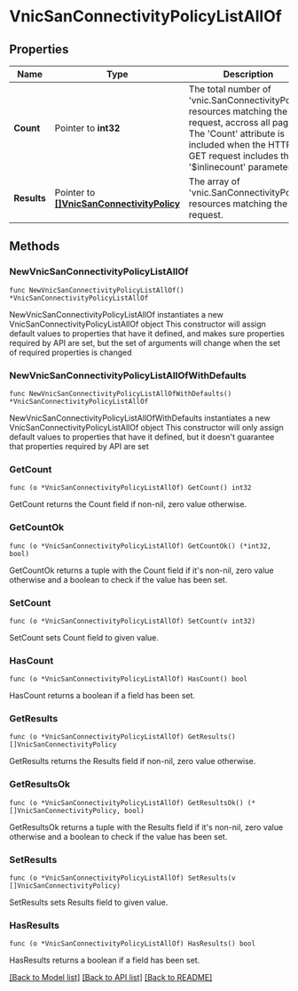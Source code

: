 # VnicSanConnectivityPolicyListAllOf

## Properties

Name | Type | Description | Notes
------------ | ------------- | ------------- | -------------
**Count** | Pointer to **int32** | The total number of &#39;vnic.SanConnectivityPolicy&#39; resources matching the request, accross all pages. The &#39;Count&#39; attribute is included when the HTTP GET request includes the &#39;$inlinecount&#39; parameter. | [optional] 
**Results** | Pointer to [**[]VnicSanConnectivityPolicy**](vnic.SanConnectivityPolicy.md) | The array of &#39;vnic.SanConnectivityPolicy&#39; resources matching the request. | [optional] 

## Methods

### NewVnicSanConnectivityPolicyListAllOf

`func NewVnicSanConnectivityPolicyListAllOf() *VnicSanConnectivityPolicyListAllOf`

NewVnicSanConnectivityPolicyListAllOf instantiates a new VnicSanConnectivityPolicyListAllOf object
This constructor will assign default values to properties that have it defined,
and makes sure properties required by API are set, but the set of arguments
will change when the set of required properties is changed

### NewVnicSanConnectivityPolicyListAllOfWithDefaults

`func NewVnicSanConnectivityPolicyListAllOfWithDefaults() *VnicSanConnectivityPolicyListAllOf`

NewVnicSanConnectivityPolicyListAllOfWithDefaults instantiates a new VnicSanConnectivityPolicyListAllOf object
This constructor will only assign default values to properties that have it defined,
but it doesn't guarantee that properties required by API are set

### GetCount

`func (o *VnicSanConnectivityPolicyListAllOf) GetCount() int32`

GetCount returns the Count field if non-nil, zero value otherwise.

### GetCountOk

`func (o *VnicSanConnectivityPolicyListAllOf) GetCountOk() (*int32, bool)`

GetCountOk returns a tuple with the Count field if it's non-nil, zero value otherwise
and a boolean to check if the value has been set.

### SetCount

`func (o *VnicSanConnectivityPolicyListAllOf) SetCount(v int32)`

SetCount sets Count field to given value.

### HasCount

`func (o *VnicSanConnectivityPolicyListAllOf) HasCount() bool`

HasCount returns a boolean if a field has been set.

### GetResults

`func (o *VnicSanConnectivityPolicyListAllOf) GetResults() []VnicSanConnectivityPolicy`

GetResults returns the Results field if non-nil, zero value otherwise.

### GetResultsOk

`func (o *VnicSanConnectivityPolicyListAllOf) GetResultsOk() (*[]VnicSanConnectivityPolicy, bool)`

GetResultsOk returns a tuple with the Results field if it's non-nil, zero value otherwise
and a boolean to check if the value has been set.

### SetResults

`func (o *VnicSanConnectivityPolicyListAllOf) SetResults(v []VnicSanConnectivityPolicy)`

SetResults sets Results field to given value.

### HasResults

`func (o *VnicSanConnectivityPolicyListAllOf) HasResults() bool`

HasResults returns a boolean if a field has been set.


[[Back to Model list]](../README.md#documentation-for-models) [[Back to API list]](../README.md#documentation-for-api-endpoints) [[Back to README]](../README.md)


